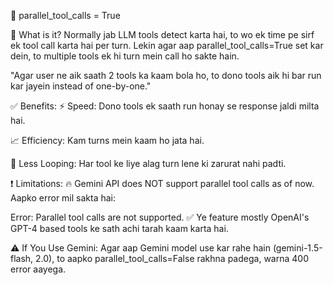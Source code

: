 📘  parallel_tool_calls = True


📌 What is it?
Normally jab LLM tools detect karta hai, to wo ek time pe sirf ek tool call karta hai per turn. Lekin agar aap parallel_tool_calls=True set kar dein, to multiple tools ek hi turn mein call ho sakte hain.

 "Agar user ne aik saath 2 tools ka kaam bola ho, to dono tools aik hi bar run kar jayein instead of one-by-one."

✅ Benefits:
⚡ Speed: Dono tools ek saath run honay se response jaldi milta hai.

📈 Efficiency: Kam turns mein kaam ho jata hai.

🔁 Less Looping: Har tool ke liye alag turn lene ki zarurat nahi padti.

❗ Limitations:
🔥 Gemini API does NOT support parallel tool calls as of now.
Aapko error mil sakta hai:


Error: Parallel tool calls are not supported.
✅ Ye feature mostly OpenAI's GPT-4 based tools ke sath achi tarah kaam karta hai.

⚠️ If You Use Gemini:
Agar aap Gemini model use kar rahe hain (gemini-1.5-flash, 2.0), to aapko parallel_tool_calls=False rakhna padega, warna 400 error aayega.


